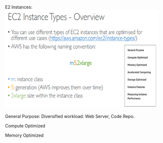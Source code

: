 E2 Instances: <img src="./images/AWS/EC2/media/image1.png"
style="width:6.5in;height:3.3625in" />

General Purpose: Diversified workload: Web Server, Code Repo.

Compute Optimized

Memory Optimized
